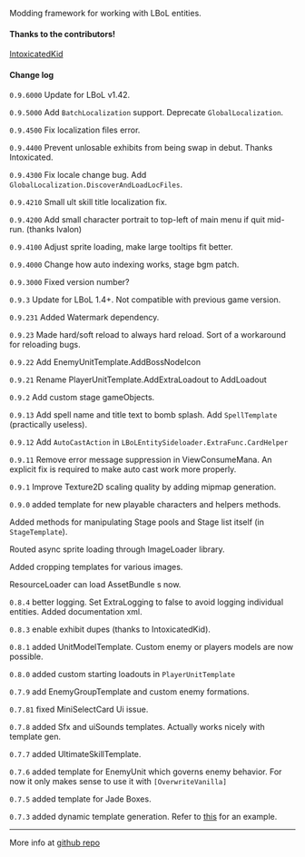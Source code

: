 Modding framework for working with LBoL entities.

#### Thanks to the contributors!

[IntoxicatedKid](https://github.com/IntoxicatedKid)

#### Change log

`0.9.6000` Update for LBoL v1.42.

`0.9.5000` Add `BatchLocalization` support. Deprecate `GlobalLocalization`.

`0.9.4500` Fix localization files error.

`0.9.4400` Prevent unlosable exhibits from being swap in debut. Thanks Intoxicated.

`0.9.4300` Fix locale change bug. Add `GlobalLocalization.DiscoverAndLoadLocFiles`.

`0.9.4210` Small ult skill title localization fix.

`0.9.4200` Add small character portrait to top-left of main menu if quit mid-run. (thanks lvalon)

`0.9.4100` Adjust sprite loading, make large tooltips fit better.

`0.9.4000` Change how auto indexing works, stage bgm patch.

`0.9.3000` Fixed version number?

`0.9.3` Update for LBoL 1.4+. Not compatible with previous game version.

`0.9.231` Added Watermark dependency.

`0.9.23` Made hard/soft reload to always hard reload. Sort of a workaround for reloading bugs.

`0.9.22` Add EnemyUnitTemplate.AddBossNodeIcon

`0.9.21` Rename PlayerUnitTemplate.AddExtraLoadout to AddLoadout

`0.9.2` Add custom stage gameObjects.

`0.9.13` Add spell name and title text to bomb splash. Add `SpellTemplate` (practically useless).

`0.9.12` Add `AutoCastAction` in `LBoLEntitySideloader.ExtraFunc.CardHelper`

`0.9.11` Remove error message suppression in ViewConsumeMana. An explicit fix is required to make auto cast work more properly.

`0.9.1` Improve Texture2D scaling quality by adding mipmap generation.

`0.9.0` added template for new playable characters and helpers methods. 

Added methods for manipulating Stage pools and Stage list itself (in `StageTemplate`). 

Routed async sprite loading through ImageLoader library.  

Added cropping templates for various images.

ResourceLoader can load AssetBundle s now.

`0.8.4` better logging. Set ExtraLogging to false to avoid logging individual entities. Added documentation xml.

`0.8.3` enable exhibit dupes (thanks to IntoxicatedKid).

`0.8.1` added UnitModelTemplate. Custom enemy or players models are now possible.

`0.8.0` added custom starting loadouts in `PlayerUnitTemplate`

`0.7.9` add EnemyGroupTemplate and custom enemy formations.

`0.7.81` fixed MiniSelectCard Ui issue.

`0.7.8` added Sfx and uiSounds templates. Actually works nicely with template gen.

`0.7.7` added UltimateSkillTemplate.

`0.7.6` added template for EnemyUnit which governs enemy behavior. For now it only makes sense to use it with `[OverwriteVanilla]`

`0.7.5` added template for Jade Boxes.

`0.7.3` added dynamic template generation. Refer to [this](https://github.com/Neoshrimp/LBoL-Entity-Sideloader/blob/master/src/TermplateGenTests/Generation.cs) for an example.


-------------------------------------

More info at [github repo](https://github.com/Neoshrimp/LBoL-Entity-Sideloader/tree/master)
